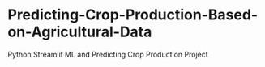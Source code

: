 # Predicting-Crop-Production-Based-on-Agricultural-Data
Python Streamlit ML and Predicting Crop Production Project
